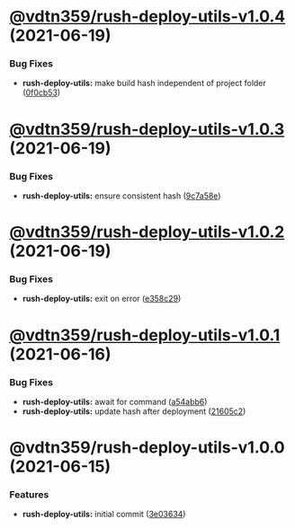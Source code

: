 # [@vdtn359/rush-deploy-utils-v1.0.4](https://github.com/vdtn359/vdtn359-os/compare/@vdtn359/rush-deploy-utils-v1.0.3...@vdtn359/rush-deploy-utils-v1.0.4) (2021-06-19)


### Bug Fixes

* **rush-deploy-utils:** make build hash independent of project folder ([0f0cb53](https://github.com/vdtn359/vdtn359-os/commit/0f0cb531009cbcb23dce931d4858ed02608c6f7f))

# [@vdtn359/rush-deploy-utils-v1.0.3](https://github.com/vdtn359/vdtn359-os/compare/@vdtn359/rush-deploy-utils-v1.0.2...@vdtn359/rush-deploy-utils-v1.0.3) (2021-06-19)


### Bug Fixes

* **rush-deploy-utils:** ensure consistent hash ([9c7a58e](https://github.com/vdtn359/vdtn359-os/commit/9c7a58e086bccf4ca3376222f1d617bdc4caf33f))

# [@vdtn359/rush-deploy-utils-v1.0.2](https://github.com/vdtn359/vdtn359-os/compare/@vdtn359/rush-deploy-utils-v1.0.1...@vdtn359/rush-deploy-utils-v1.0.2) (2021-06-19)


### Bug Fixes

* **rush-deploy-utils:** exit on error ([e358c29](https://github.com/vdtn359/vdtn359-os/commit/e358c2970ccb349c80b1cea49bf4ae4f6e91e243))

# [@vdtn359/rush-deploy-utils-v1.0.1](https://github.com/vdtn359/vdtn359-os/compare/@vdtn359/rush-deploy-utils-v1.0.0...@vdtn359/rush-deploy-utils-v1.0.1) (2021-06-16)


### Bug Fixes

* **rush-deploy-utils:** await for command ([a54abb6](https://github.com/vdtn359/vdtn359-os/commit/a54abb6aded3032c9f1103df5e824f66b51573d1))
* **rush-deploy-utils:** update hash after deployment ([21605c2](https://github.com/vdtn359/vdtn359-os/commit/21605c27a183cbf315f5825187b398c1072e4746))

# @vdtn359/rush-deploy-utils-v1.0.0 (2021-06-15)


### Features

* **rush-deploy-utils:** initial commit ([3e03634](https://github.com/vdtn359/vdtn359-os/commit/3e03634daa0e0aa3002f6bef1f949f8aa6ee76a4))
